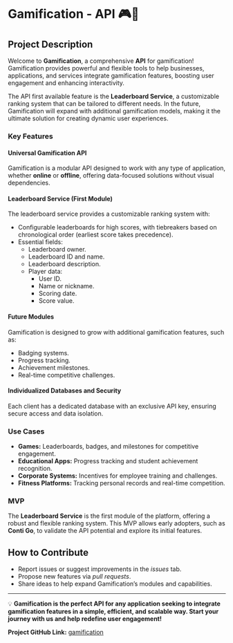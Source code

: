 # Gamification -  API 🎮🚀  

## Project Description  
Welcome to **Gamification**, a comprehensive **API** for gamification! Gamification provides powerful and flexible tools to help businesses, applications, and services integrate gamification features, boosting user engagement and enhancing interactivity.  

The API first available feature is the **Leaderboard Service**, a customizable ranking system that can be tailored to different needs. In the future, Gamification will expand with additional gamification models, making it the ultimate solution for creating dynamic user experiences.  

### Key Features  

#### **Universal Gamification API**  
Gamification is a modular API designed to work with any type of application, whether **online** or **offline**, offering data-focused solutions without visual dependencies.  

#### **Leaderboard Service (First Module)**  
The leaderboard service provides a customizable ranking system with:  
- Configurable leaderboards for high scores, with tiebreakers based on chronological order (earliest score takes precedence).  
- Essential fields:  
  - Leaderboard owner.  
  - Leaderboard ID and name.  
  - Leaderboard description.  
  - Player data:  
    - User ID.  
    - Name or nickname.  
    - Scoring date.  
    - Score value.  

#### **Future Modules**  
Gamification is designed to grow with additional gamification features, such as:  
- Badging systems.  
- Progress tracking.  
- Achievement milestones.  
- Real-time competitive challenges.  

#### **Individualized Databases and Security**  
Each client has a dedicated database with an exclusive API key, ensuring secure access and data isolation.  

### Use Cases  
- **Games:** Leaderboards, badges, and milestones for competitive engagement.  
- **Educational Apps:** Progress tracking and student achievement recognition.  
- **Corporate Systems:** Incentives for employee training and challenges.  
- **Fitness Platforms:** Tracking personal records and real-time competition.  

### MVP  
The **Leaderboard Service** is the first module of the platform, offering a robust and flexible ranking system. This MVP allows early adopters, such as **Conti Go**, to validate the API potential and explore its initial features.  

## How to Contribute  
- Report issues or suggest improvements in the *issues* tab.  
- Propose new features via *pull requests*.  
- Share ideas to help expand Gamification’s modules and capabilities.  

---

💡 **Gamification is the perfect API for any application seeking to integrate gamification features in a simple, efficient, and scalable way. Start your journey with us and help redefine user engagement!**  

**Project GitHub Link:** [gamification](https://github.com/michael-lourenco/gamification)
